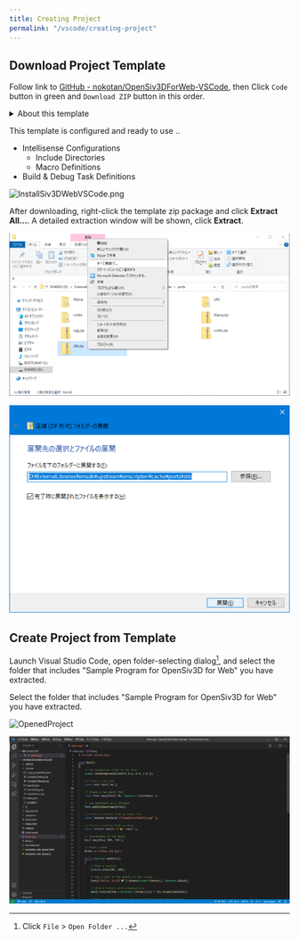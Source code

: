 ```yaml
---
title: Creating Project
permalink: "/vscode/creating-project"
---
```


## Download Project Template

Follow link to [GitHub - nokotan/OpenSiv3DForWeb-VSCode](https://github.com/nokotan/OpenSiv3DForWeb-VSCode), then Click `Code` button in green and `Download ZIP` button in this order.

<details markdown="block"><summary>About this template</summary> </details>

This template is configured and ready to use ..

- Intellisense Configurations
    - Include Directories
    - Macro Definitions
- Build &amp; Debug Task Definitions



![InstallSiv3DWebVSCode.png](https://qiita-image-store.s3.ap-northeast-1.amazonaws.com/0/158514/3c6d1c31-e6ff-0fb4-a00c-0086a2fafd12.png)

After downloading, right-click the template zip package and click **Extract All...**. A detailed extraction window will be shown, click **Extract**.

![ExtractZip](/assets/img/building/trouble-shooting/unzip-all.png)

![ExtractZip](/assets/img/building/trouble-shooting/unzip-all2.png)

## Create Project from Template

Launch Visual Studio Code, open folder-selecting dialog[^open-dialog], and select the folder that includes "Sample Program for OpenSiv3D for Web" you have extracted.

Select the folder that includes "Sample Program for OpenSiv3D for Web" you have extracted.

[^open-dialog]: Click `File` &gt; `Open Folder ...`

![OpenedProject](https://qiita-image-store.s3.ap-northeast-1.amazonaws.com/0/158514/385e8dfe-3f3a-431f-a8ed-63e2d491723c.png)

![OpenedProject](/assets/img/building/setup-vscode/opened-project-on-vscode.png)


